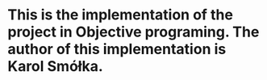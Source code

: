 # This is the implementation of the project in Objective programing. The author of this implementation is Karol Smółka.

